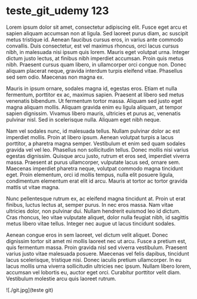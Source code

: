 # teste_git_udemy 123

Lorem ipsum dolor sit amet, consectetur adipiscing elit. Fusce eget arcu et sapien aliquam accumsan non at ligula. Sed laoreet purus diam, ac suscipit metus tristique id. Aenean faucibus cursus eros, in varius ante commodo convallis. Duis consectetur, est vel maximus rhoncus, orci lacus cursus nibh, in malesuada nisi ipsum quis lorem. Mauris eget volutpat urna. Integer dictum justo lectus, at finibus nibh imperdiet accumsan. Proin quis metus nibh. Praesent cursus quam libero, in ullamcorper orci congue non. Donec aliquam placerat neque, gravida interdum turpis eleifend vitae. Phasellus sed sem odio. Maecenas non magna ex.

Mauris in ipsum ornare, sodales magna id, egestas eros. Etiam et nulla fermentum, porttitor ex ac, maximus sapien. Praesent at libero sed metus venenatis bibendum. Ut fermentum tortor massa. Aliquam sed justo eget magna aliquam mollis. Aliquam gravida enim eu ligula aliquam, at tempor sapien dignissim. Vivamus libero mauris, ultricies et purus ac, venenatis pulvinar nisl. Sed in scelerisque nulla. Aliquam eget nibh neque.

Nam vel sodales nunc, id malesuada tellus. Nullam pulvinar dolor ac est imperdiet mollis. Proin at libero ipsum. Aenean volutpat turpis a lacus porttitor, a pharetra magna semper. Vestibulum et enim sed quam sodales gravida vel vel leo. Phasellus non sollicitudin tellus. Donec mollis nisi varius egestas dignissim. Quisque arcu justo, rutrum et eros sed, imperdiet viverra massa. Praesent at purus ullamcorper, vulputate lacus sed, ornare sem. Maecenas imperdiet pharetra neque, volutpat commodo magna tincidunt eget. Proin elementum, orci id mollis tempus, nulla elit posuere ligula, condimentum elementum erat elit id arcu. Mauris at tortor ac tortor gravida mattis ut vitae magna.

Nunc pellentesque rutrum ex, ac eleifend magna tincidunt at. Proin ut erat finibus, luctus lectus at, semper purus. In nec eros massa. Nam vitae ultricies dolor, non pulvinar dui. Nullam hendrerit euismod leo id dictum. Cras rhoncus, leo vitae vulputate aliquet, dolor nulla feugiat nibh, id sagittis metus libero vitae tellus. Integer nec augue ut lacus tincidunt sodales.

Aenean congue eros in sem laoreet, vel dictum velit aliquet. Donec dignissim tortor sit amet mi mollis laoreet nec ut arcu. Fusce a pretium est, quis fermentum massa. Proin gravida nisl sed viverra vestibulum. Praesent varius justo vitae malesuada posuere. Maecenas vel felis dapibus, tincidunt lacus scelerisque, tristique nisi. Donec iaculis pretium ullamcorper. In eu lacus mollis urna viverra sollicitudin ultricies nec ipsum. Nullam libero lorem, accumsan vel lobortis eu, auctor eget orci. Curabitur porttitor velit diam. Vestibulum molestie arcu quis laoreet rutrum.

![./git.jpg](teste git)
